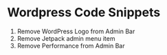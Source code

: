 # Wordpress Code Snippets

1. Remove WordPress Logo from Admin Bar
2. Remove Jetpack admin menu item
3. Remove Performance from Admin Bar
